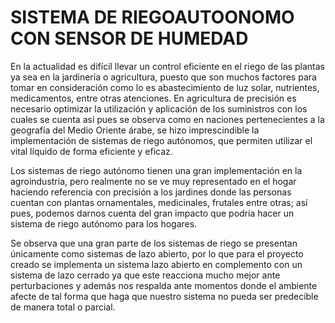 # SISTEMA DE RIEGOAUTOONOMO CON SENSOR DE HUMEDAD

En la actualidad es difícil llevar un control eficiente en el riego de las plantas ya sea en la jardinería o agricultura, puesto que son muchos factores para tomar en consideración como lo es abastecimiento de luz solar, nutrientes, medicamentos, entre otras atenciones. En agricultura de precisión es necesario optimizar la utilización y aplicación de los suministros con los cuales se cuenta así pues se observa como en naciones pertenecientes a la geografía del Medio Oriente árabe, se hizo imprescindible la implementación de sistemas de riego autónomos, que permiten utilizar el vital líquido de forma eficiente y eficaz.

Los sistemas de riego autónomo tienen una gran implementación en la agroindustria, pero realmente no se ve muy representado en el hogar haciendo referencia con precisión a los jardines donde las personas cuentan con plantas ornamentales, medicinales, frutales entre otras; así pues, podemos darnos cuenta del gran impacto que podría hacer un sistema de riego autónomo para los hogares.

Se observa que una gran parte de los sistemas de riego se presentan únicamente como sistemas de lazo abierto, por lo que para el proyecto creado se implementa un sistema lazo abierto en complemento con un sistema de lazo cerrado ya que este reacciona mucho mejor ante perturbaciones y además nos respalda ante momentos donde el ambiente afecte de tal forma que haga que nuestro sistema no pueda ser predecible de manera total o parcial.
